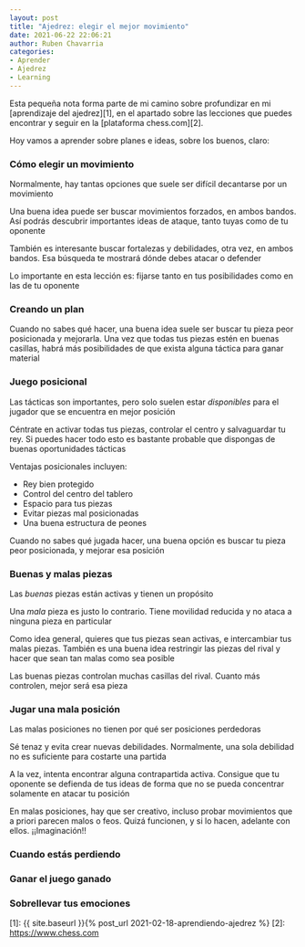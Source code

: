 ```yaml
---
layout: post
title: "Ajedrez: elegir el mejor movimiento"
date: 2021-06-22 22:06:21
author: Ruben Chavarria
categories: 
- Aprender
- Ajedrez
- Learning
---
```


Esta pequeña nota forma parte de mi camino sobre profundizar en mi
[aprendizaje del ajedrez][1], en el apartado sobre las lecciones que puedes
encontrar y seguir en la [plataforma chess.com][2].

Hoy vamos a aprender sobre planes e ideas, sobre los buenos, claro:

<!-- more -->

### Cómo elegir un movimiento

Normalmente, hay tantas opciones que suele ser difícil decantarse por un 
movimiento

Una buena idea puede ser buscar movimientos forzados, en ambos bandos. Así podrás
descubrir importantes ideas de ataque, tanto tuyas como de tu oponente

También es interesante buscar fortalezas y debilidades, otra vez, en ambos bandos.
Esa búsqueda te mostrará dónde debes atacar o defender

Lo importante en esta lección es: fijarse tanto en tus posibilidades como en las
de tu oponente

### Creando un plan

Cuando no sabes qué hacer, una buena idea suele ser buscar tu pieza peor
posicionada y mejorarla. Una vez que todas tus piezas estén en buenas casillas,
habrá más posibilidades de que exista alguna táctica para ganar material

### Juego posicional

Las tácticas son importantes, pero solo suelen estar _disponibles_ para el jugador
que se encuentra en mejor posición

Céntrate en activar todas tus piezas, controlar el centro y salvaguardar tu
rey. Si puedes hacer todo esto es bastante probable que dispongas de buenas
oportunidades tácticas

Ventajas posicionales incluyen:

- Rey bien protegido
- Control del centro del tablero
- Espacio para tus piezas
- Evitar piezas mal posicionadas
- Una buena estructura de peones

Cuando no sabes qué jugada hacer, una buena opción es buscar tu pieza peor
posicionada, y mejorar esa posición

### Buenas y malas piezas

Las _buenas_ piezas están activas y tienen un propósito

Una _mala_ pieza es justo lo contrario. Tiene movilidad reducida y no ataca
a ninguna pieza en particular

Como idea general, quieres que tus piezas sean activas, e intercambiar tus
malas piezas. También es una buena idea restringir las piezas del rival y hacer
que sean tan malas como sea posible

Las buenas piezas controlan muchas casillas del rival. Cuanto más controlen, mejor
será esa pieza

### Jugar una mala posición

Las malas posiciones no tienen por qué ser posiciones perdedoras

Sé tenaz y evita crear nuevas debilidades. Normalmente, una sola debilidad no 
es suficiente para costarte una partida

A la vez, intenta encontrar alguna contrapartida activa. Consigue que tu oponente
se defienda de tus ideas de forma que no se pueda concentrar solamente en atacar
tu posición

En malas posiciones, hay que ser creativo, incluso probar movimientos que a priori
parecen malos o feos. Quizá funcionen, y si lo hacen, adelante con ellos.
¡¡Imaginación!!

### Cuando estás perdiendo
### Ganar el juego ganado
### Sobrellevar tus emociones

[1]: {{ site.baseurl }}{% post_url 2021-02-18-aprendiendo-ajedrez %}
[2]: https://www.chess.com
